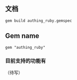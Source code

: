 ## 文档
```
gem build authing_ruby.gemspec
```

## Gem name
```
gem "authing_ruby"
```
### 目前支持的功能有
（待写）